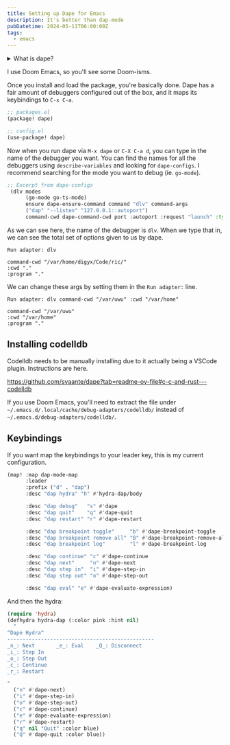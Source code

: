 ```yaml
---
title: Setting up Dape for Emacs
description: It's better than dap-mode
pubDatetime: 2024-05-11T06:00:00Z
tags:
  - emacs
---
```


<details>
  <summary>What is dape?</summary>
  
  Dape allows you to run DAP compatible debuggers in emacs.  It's essentially a replacement for dap-mode.
  
  https://github.com/svaante/dape
</details>

I use Doom Emacs, so you'll see some Doom-isms.

Once you install and load the package, you're basically done. Dape has a fair amount of debuggers configured out of the box, and it maps its keybindings to `C-x C-a`.

```lisp
;; packages.el
(package! dape)

;; config.el
(use-package! dape)
```

Now when you run dape via `M-x dape` or `C-X C-a d`, you can type in the name of the debugger you want. You can find the names for all the debuggers using `describe-variables` and looking for `dape-configs`. I recommend searching for the mode you want to debug (ie. `go-mode`).

```lisp
;; Excerpt from dape-configs
 (dlv modes
      (go-mode go-ts-mode)
      ensure dape-ensure-command command "dlv" command-args
      ("dap" "--listen" "127.0.0.1::autoport")
      command-cwd dape-command-cwd port :autoport :request "launch" :type "debug" :cwd "." :program ".")
```

As we can see here, the name of the debugger is `dlv`. When we type that in, we can see the total set of options given to us by dape.

```
Run adapter: dlv

command-cwd "/var/home/digyx/Code/ric/"
:cwd "."
:program "."
```

We can change these args by setting them in the `Run adapter:` line.

```
Run adapter: dlv command-cwd "/var/uwu" :cwd "/var/home"

command-cwd "/var/uwu"
:cwd "/var/home"
:program "."
```

## Installing codelldb

Codelldb needs to be manually installing due to it actually being a VSCode plugin. Instructions are here.

https://github.com/svaante/dape?tab=readme-ov-file#c-c-and-rust---codelldb

If you use Doom Emacs, you'll need to extract the file under `~/.emacs.d/.local/cache/debug-adapters/codelldb/` instead of `~/.emacs.d/debug-adapters/codelldb/`.

## Keybindings

If you want map the keybindings to your leader key, this is my current configuration.

```lisp
(map! :map dap-mode-map
      :leader
      :prefix ("d" . "dap")
      :desc "dap hydra" "h" #'hydra-dap/body

      :desc "dap debug"   "s" #'dape
      :desc "dap quit"    "q" #'dape-quit
      :desc "dap restart" "r" #'dape-restart

      :desc "dap breakpoint toggle"     "b" #'dape-breakpoint-toggle
      :desc "dap breakpoint remove all" "B" #'dape-breakpoint-remove-all
      :desc "dap breakpoint log"        "l" #'dape-breakpoint-log

      :desc "dap continue" "c" #'dape-continue
      :desc "dap next"     "n" #'dape-next
      :desc "dap step in"  "i" #'dape-step-in
      :desc "dap step out" "o" #'dape-step-out

      :desc "dap eval" "e" #'dape-evaluate-expression)
```

And then the hydra:

```lisp
(require 'hydra)
(defhydra hydra-dap (:color pink :hint nil)
  "
^Dape Hydra^
------------------------------------------------
_n_: Next       _e_: Eval    _Q_: Disconnect
_i_: Step In
_o_: Step Out
_c_: Continue
_r_: Restart

"
  ("n" #'dape-next)
  ("i" #'dape-step-in)
  ("o" #'dape-step-out)
  ("c" #'dape-continue)
  ("e" #'dape-evaluate-expression)
  ("r" #'dape-restart)
  ("q" nil "Quit" :color blue)
  ("Q" #'dape-quit :color blue))
```
